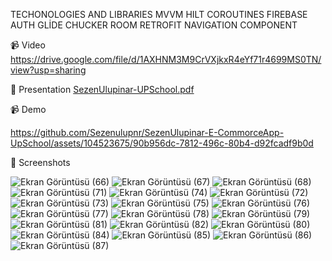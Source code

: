 TECHONOLOGIES AND LIBRARIES
MVVM
HILT
COROUTINES
FIREBASE AUTH
GLİDE
CHUCKER
ROOM
RETROFIT
NAVIGATION COMPONENT

📹 Video
https://drive.google.com/file/d/1AXHNM3M9CrVXjkxR4eYf71r4699MS0TN/view?usp=sharing

💫 Presentation
[SezenUlupinar-UPSchool.pdf](https://github.com/Sezenulupnr/SezenUlupinar-E-CommorceApp-UpSchool/files/13368696/SezenUlupinar-UPSchool.pdf)

📹 Demo


https://github.com/Sezenulupnr/SezenUlupinar-E-CommorceApp-UpSchool/assets/104523675/90b956dc-7812-496c-80b4-d92fcadf9b0d




📸 Screenshots

![Ekran Görüntüsü (66)](https://github.com/Sezenulupnr/SezenUlupinar-E-CommorceApp-UpSchool/assets/104523675/908b2725-b852-4ca7-afe8-005afc2c2983)
![Ekran Görüntüsü (67)](https://github.com/Sezenulupnr/SezenUlupinar-E-CommorceApp-UpSchool/assets/104523675/4297aa60-a1ad-489a-a818-d39039d08067)
![Ekran Görüntüsü (68)](https://github.com/Sezenulupnr/SezenUlupinar-E-CommorceApp-UpSchool/assets/104523675/15d780cd-d946-42be-b653-24e9547725f5)
![Ekran Görüntüsü (71)](https://github.com/Sezenulupnr/SezenUlupinar-E-CommorceApp-UpSchool/assets/104523675/f11e604f-8836-4e4e-847a-2a55db42b6a4)
![Ekran Görüntüsü (74)](https://github.com/Sezenulupnr/SezenUlupinar-E-CommorceApp-UpSchool/assets/104523675/83fb6a26-63ad-4f61-905b-669e8607d3c5)
![Ekran Görüntüsü (72)](https://github.com/Sezenulupnr/SezenUlupinar-E-CommorceApp-UpSchool/assets/104523675/bbece35a-ba9c-4dcc-8b13-5487348aa5b5)
![Ekran Görüntüsü (73)](https://github.com/Sezenulupnr/SezenUlupinar-E-CommorceApp-UpSchool/assets/104523675/49c4be26-1e86-4d96-9874-add5c348bf71)
![Ekran Görüntüsü (75)](https://github.com/Sezenulupnr/SezenUlupinar-E-CommorceApp-UpSchool/assets/104523675/693e7a9e-ff8c-4381-9d02-03d13b596373)
![Ekran Görüntüsü (76)](https://github.com/Sezenulupnr/SezenUlupinar-E-CommorceApp-UpSchool/assets/104523675/5dc2d7ee-d309-4971-ac32-d48a3993dd9d)
![Ekran Görüntüsü (77)](https://github.com/Sezenulupnr/SezenUlupinar-E-CommorceApp-UpSchool/assets/104523675/39089836-9c47-4859-9b74-d2afa87f76e3)
![Ekran Görüntüsü (78)](https://github.com/Sezenulupnr/SezenUlupinar-E-CommorceApp-UpSchool/assets/104523675/1b442c5d-16e6-446f-8dd1-381ee8048215)
![Ekran Görüntüsü (79)](https://github.com/Sezenulupnr/SezenUlupinar-E-CommorceApp-UpSchool/assets/104523675/36b6a64b-1466-48d5-82d6-1ee896f27b5a)
![Ekran Görüntüsü (81)](https://github.com/Sezenulupnr/SezenUlupinar-E-CommorceApp-UpSchool/assets/104523675/1d5cca55-9be0-48e6-84a9-ea01c939c87d)
![Ekran Görüntüsü (82)](https://github.com/Sezenulupnr/SezenUlupinar-E-CommorceApp-UpSchool/assets/104523675/09561544-3387-41c5-b1ab-25159fa5c2c6)
![Ekran Görüntüsü (80)](https://github.com/Sezenulupnr/SezenUlupinar-E-CommorceApp-UpSchool/assets/104523675/e05671f5-e149-45a0-8aa1-545856e49c5a)
![Ekran Görüntüsü (84)](https://github.com/Sezenulupnr/SezenUlupinar-E-CommorceApp-UpSchool/assets/104523675/45caec85-8eae-4cae-9157-5e250e1fbb12)
![Ekran Görüntüsü (85)](https://github.com/Sezenulupnr/SezenUlupinar-E-CommorceApp-UpSchool/assets/104523675/6b78c1d3-fb80-432c-b7e9-a1feeb274075)
![Ekran Görüntüsü (86)](https://github.com/Sezenulupnr/SezenUlupinar-E-CommorceApp-UpSchool/assets/104523675/c2b0aeae-6a32-4000-906f-c83da5d3631d)
![Ekran Görüntüsü (87)](https://github.com/Sezenulupnr/SezenUlupinar-E-CommorceApp-UpSchool/assets/104523675/4e2f17eb-5cf6-403e-b8b6-4e5aa9e3b84a)
